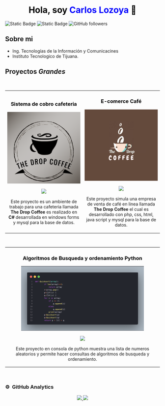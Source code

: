 <div align="center">
<h1 align="center" style="color:black;">Hola, soy <span style="color:blue;">Carlos Lozoya</span> 👋</h1>
</div>

![Static Badge](https://img.shields.io/badge/Apple-white?style=for-the-badge&logo=apple&logoColor=black&labelColor=white&color=white)
![Static Badge](https://img.shields.io/badge/|-white?style=for-the-badge&logoColor=black&labelColor=white&color=white)
![GitHub followers](https://img.shields.io/github/followers/Elcarlos2925?style=for-the-badge&logo=GitHub&logoColor=black&labelColor=white&color=white)
<br>

## Sobre mi
- Ing. Tecnologías de la Información y Comunicacines
- Instituto Tecnologico de Tijuana.

## Proyectos *Grandes*
<table>
<tr>
<td width="50%">
<h3 align="center" style="color:black;">Sistema de cobro cafeteria</h3>
<div align="center">
  <a href="https://github.com/Elcarlos2925/WindowsForms_TheDropCoffee.git">
    <img src="https://github.com/Elcarlos2925/Proyecto/blob/main/img/oldlogo.png" width="400" alt="the-drop-coffee" >
  </a>
  <p>
  <a href="https://github.com/Elcarlos2925/WindowsForms_TheDropCoffee.git" target="_blank">
  <img src="https://img.shields.io/badge/Github-black?style=for-the-badge&logo=Github&logoColor=white&labelColor=black&color=black">
  </a>
  </p>
  <p>Este proyecto es un ambiente de trabajo para una cafeteria llamada <strong>The Drop Coffee</strong> es realizado en <strong>C#</strong> desarrollada en windows forms y mysql para la base de datos.</p>
</div>
                                                                                      
</td>

<br>
<td width="50%">
<h3 align="center" style="color:black;">E-comerce Café</h3>
<div align="center">                                       
<a href="https://github.com/Elcarlos2925/Proyecto.git" target="_blank"><img src="https://github.com/Elcarlos2925/Proyecto/blob/main/img/logo.png" width="400" ></a>
<br>
<p>
<a href="https://github.com/Elcarlos2925/Proyecto.git" target="_blank">
<img src="https://img.shields.io/badge/Github-black?style=for-the-badge&logo=Github&logoColor=white&labelColor=black&color=black">
</a>
</p>
</p>Este proyecto simula una empresa de venta de café en linea llamada <strong>The Drop Coffee</strong> el cual es desarrollado con php, css, html, java script y mysql para la base de datos.</p>
</div>                                                             
</table>                                                                                 
</div>
<br>

<table>
<tr>
<td width="100%">
<h3 align="center" style="color:black;">Algoritmos de Busqueda y ordenamiento Python</h3>
<div align="center">
<a href="https://github.com/Elcarlos2925/Estructura-y-organizacion-de-datos" target="_blank"><img src="https://github.com/Elcarlos2925/Sort-Search-py/blob/main/quicksort.png" width="400" ></a>
<p>
<a href="https://github.com/Elcarlos2925/Estructura-y-organizacion-de-datos" target="_blank">
<img src="https://img.shields.io/badge/Github-black?style=for-the-badge&logo=Github&logoColor=white&labelColor=black&color=black">
</a>
</p>
<p>Este proyecto en consola de python muestra una lista de numeros aleatorios y permite hacer consultas de algoritmos de busqueda y ordenamiento.</p>
</div>
                                                                                      
</td>                                                    
</table>                                                                                 
</div>
<br>

### ⚙️ &nbsp;GitHub Analytics

<p align="center">
<a href="https://github.com/Elcarlos2925">
  <img height="180em" src="https://github-readme-stats-eight-theta.vercel.app/api?username=Elcarlos2925&show_icons=true&theme=algolia&include_all_commits=true&count_private=true"/>
  <img height="180em" src="https://github-readme-stats-eight-theta.vercel.app/api/top-langs/?username=Elcarlos2925&layout=compact&langs_count=8&theme=algolia"/>
</a>
</p>
